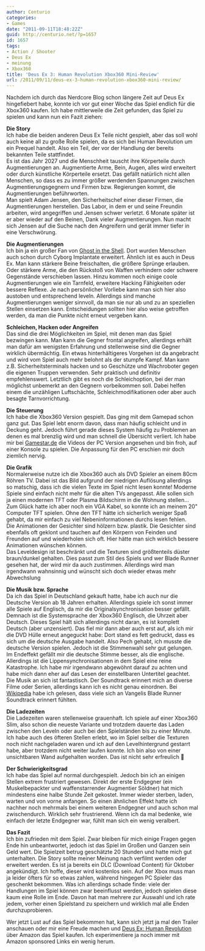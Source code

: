 ```yaml
---
author: Centurio
categories:
- Games
date: "2011-09-11T18:48:22Z"
guid: http://centurio.net/?p=1657
id: 1657
tags:
- Action / Shooter
- Deus Ex
- meinung
- Xbox360
title: 'Deus Ex 3: Human Revolution Xbox360 Mini-Review'
url: /2011/09/11/deus-ex-3-human-revolution-xbox360-mini-review/
---
```

Nachdem ich durch das Nerdcore Blog schon längere Zeit auf Deus Ex hingefiebert habe, konnte ich vor gut einer Woche das Spiel endlich für die Xbox360 kaufen. Ich habe mittlerweile die Zeit gefunden, das Spiel zu spielen und kann nun ein Fazit ziehen:

**Die Story**  
Ich habe die beiden anderen Deus Ex Teile nicht gespielt, aber das soll wohl auch keine all zu große Rolle spielen, da es sich bei Human Revolution um ein Prequel handelt. Also ein Teil, der vor der Handlung der bereits bekannten Teile stattfindet.  
Es ist das Jahr 2027 und die Menschheit tauscht ihre Körperteile durch Augmentierungen an. Augmentierte Arme, Bein, Augen, alles wird erweitert oder durch künstliche Körperteile ersetzt. Das gefällt natürlich nicht allen Menschen, so dass es zu immer größer werdenden Spannungen zwischen Augmentierungsgegnern und Firmen bzw. Regierungen kommt, die Augmentierungen beführworten.  
Man spielt Adam Jensen, den Sicherheitschef einer dieser Firmen, die Augmentierungen herstellen. Das Labor, in dem er und seine Freundin arbeiten, wird angegriffen und Jensen schwer verletzt. 6 Monate später ist er aber wieder auf den Beinen, Dank vieler Augmentierungen. Nun macht sich Jensen auf die Suche nach den Angreifern und gerät immer tiefer in eine Verschwörung.

<!--more-->

**Die Augmentierungen**  
Ich bin ja ein großer Fan von [Ghost in the Shell](http://de.wikipedia.org/wiki/Ghost_in_the_Shell). Dort wurden Menschen auch schon durch Cyborg Implantate erweitert. Ähnlich ist es auch in Deus Ex. Man kann stärkere Beine freischalten, die größere Sprünge erlauben. Oder stärkere Arme, die den Rückstoß von Waffen verhindern oder schwere Gegenstände verschieben lassen. Hinzu kommen noch einige coole Augmentierungen wie ein Tarnfeld, erweitere Hacking Fähigkeiten oder bessere Reflexe. Je nach persönlicher Vorliebe kann man sich hier also austoben und entsprechend leveln. Allerdings sind manche Augmentierungen weniger sinnvoll, da man sie nur ab und zu an speziellen Stellen einsetzen kann. Entscheidungen sollten hier also weise getroffen werden, da man die Punkte nicht erneut vergeben kann.

**Schleichen, Hacken oder Angreifen**  
Das sind die drei Möglichkeiten im Spiel, mit denen man das Spiel bezwingen kann. Man kann die Gegner frontal angreifen, allerdings erhält man dafür am wenigsten Erfahrung und stellenweise sind die Gegner wirklich übermächtig. Ein etwas hinterhältigeres Vorgehen ist da angebracht und wird vom Spiel auch mehr belohnt als der stumpfe Kampf. Man kann z.B. Sicherheitsterminals hacken und so Geschütze und Wachroboter gegen die eigenen Truppen verwenden. Sehr praktisch und definitiv empfehlenswert. Letztlich gibt es noch die Schleichoption, bei der man möglichst unbemerkt an den Gegnern vorbeikommen soll. Dabei helfen einem die unzähligen Luftschächte, Schleichmodifikationen oder aber auch besagte Tarnvorrichtung.

**Die Steuerung**  
Ich habe die Xbox360 Version gespielt. Das ging mit dem Gamepad schon ganz gut. Das Spiel lebt enorm davon, dass man häufig schleicht und in Deckung geht. Jedoch führt gerade dieses System häufig zu Problemen an denen es mal brenzlig wird und man schnell die Übersicht verliert. Ich habe mir bei [Gamestar.de](http://www.gamestar.de/spiele/deus-ex-human-revolution/test/deus_ex_human_revolution,44538,2560406,3.html) die Videos der PC Version angesehen und bin froh, auf einer Konsole zu spielen. Die Anpassung für den PC erschien mir doch ziemlich nervig.

**Die Grafik**  
Normalerweise nutze ich die Xbox360 auch als DVD Spieler an einem 80cm Röhren TV. Dabei ist das Bild aufgrund der niedrigen Auflösung allerdings so matschig, dass ich die vielen Texte im Spiel nicht lesen konnte! Moderne Spiele sind einfach nicht mehr für die alten TVs angepasst. Alle sollen sich ja einen modernen TFT oder Plasma Bildschirm in die Wohnung stellen&#8230; Zum Glück hatte ich aber noch ein VGA Kabel, so konnte ich an meinem 20" Computer TFT spielen. Ohne den TFT hätte ich sicherlich weniger Spaß gehabt, da mir einfach zu viel Nebeninformationen durchs lesen fehlen.  
Die Animationen der Gesichter sind hölzern bzw. plastik. Die Gesichter sind ebenfalls oft geklont und tauchen auf den Körpern von Feinden und Freunden auf und wiederholen sich oft. Hier hätte man sich wirklich bessere Animationen wünschen können.  
Das Leveldesign ist beschränkt und die Texturen sind größtenteils düster braun/dunkel gehalten. Dies passt zum Stil des Spiels und wer Blade Runner gesehen hat, der wird mir da auch zustimmen. Allerdings wird man irgendwann wahnsinnig und wünscht sich doch wieder etwas mehr Abwechslung

**Die Musik bzw. Sprache**  
Da ich das Spiel in Deutschland gekauft hatte, habe ich auch nur die Deutsche Version ab 18 Jahren erhalten. Allerdings spiele ich sonst immer alle Spiele auf Englisch, da mir die Originalsynchronisation besser gefällt. Demnach ist die Systemsprache der Xbox360 Englisch, die Uhrzeit aber Deutsch. Dieses Spiel hält sich allerdings nicht daran, es ist komplett Deutsch (aber unzensiert). Das fiel mir dann aber auch erst auf, als ich mir die DVD Hülle erneut angeguckt habe: Dort stand es fett gedruckt, dass es sich um die deutsche Ausgabe handelt. Also Pech gehabt, ich musste die deutsche Version spielen. Jedoch ist die Stimmenwahl sehr gut gelungen. Im Endeffekt gefällt mir die deutsche Stimme besser, als die englische. Allerdings ist die Lippensynchronisationen in dem Spiel eine reine Katastrophe. Ich habe mir irgendwann abgewöhnt darauf zu achten und habe mich dann eher auf das Lesen der einstellbaren Untertitel geachtet.  
Die Musik an sich ist fantastisch. Der Soundtrack erinnert mich an diverse Filme oder Serien, allerdings kann ich es nicht genau einordnen. Bei [Wikipedia](http://de.wikipedia.org/wiki/Deus_Ex:_Human_Revolution#Soundtrack) habe ich gelesen, dass viele sich an Vangelis Blade Runner Soundtrack erinnert fühlten.

**Die Ladezeiten**  
Die Ladezeiten waren stellenweise grauenhaft. Ich spiele auf einer Xbox360 Slim, also schon die neueste Variante und trotzdem dauerte das Laden zwischen den Leveln oder auch bei den Spielständen bis zu einer Minute. Ich habe auch des öfteren Stellen erlebt, wo im Spiel selber die Texturen noch nicht nachgeladen waren und ich auf den Levelhintergrund gestarrt habe, aber trotzdem nicht weiter laufen konnte. Ich bin also von einer unsichtbaren Wand aufgehalten worden. Das ist nicht sehr erfreulich 🙁

**Der Schwierigkeitsgrad**  
Ich habe das Spiel auf normal durchgespielt. Jedoch bin ich an einigen Stellen extrem frustriert gewesen. Direkt der erste Endgegner (ein Muskelbepackter und waffenstarrender Augmentier Söldner) hat mich mindestens eine halbe Stunde Zeit gekostet. Immer wieder sterben, laden, warten und von vorne anfangen. So einen ähnlichen Effekt hatte ich nachher noch mehrmals bei einem weiteren Endgegner und auch schon mal zwischendurch. Wirklich sehr frustrierend. Wenn ich da mal bedenke, wie einfach der letzte Endgegner war, fühlt man sich ein wenig veralbert.

**Das Fazit**  
Ich bin zufrieden mit dem Spiel. Zwar bleiben für mich einige Fragen gegen Ende hin unbeantwortet, jedoch ist das Spiel im Großen und Ganzen sein Geld wert. Die Spielzeit betrug geschätzte 20 Stunden und hatte mich gut unterhalten. Die Story sollte meiner Meinung nach verfilmt werden oder erweitert werden. Es ist ja bereits ein DLC (Download Content) für Oktober angekündigt. Ich hoffe, dieser wird kostenlos sein. Auf der Xbox muss man ja leider öfters für so etwas zahlen, während hingegen PC Spieler das geschenkt bekommen. Was ich allerdings schade finde: viele der Handlungen im Spiel können zwar beeinflusst werden, jedoch spielen diese kaum eine Rolle im Ende. Davon hat man mehrere zur Auswahl und ich rate jedem, vorher einen Spielstand zu speichern und wirklich mal alle Enden durchzuprobieren.

Wer jetzt Lust auf das Spiel bekommen hat, kann sich jetzt ja mal den Trailer anschauen oder mir eine Freude machen und [Deus Ex: Human Revolution](http://www.amazon.de/gp/product/B004R1PWBA) über Amazon das Spiel kaufen. Ich experimentiere ja noch immer mit Amazon sponsored Links ein wenig herum.